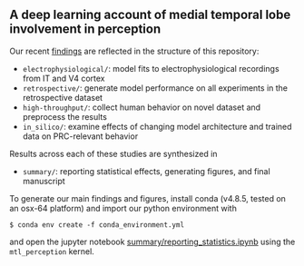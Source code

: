 ## A deep learning account of medial temporal lobe involvement in perception

Our recent [findings](summary/manuscript/preprint.pdf) are reflected in the structure of this repository: 

- `electrophysiological/`: model fits to electrophysiological recordings from IT and V4 cortex 
- `retrospective/`: generate model performance on all experiments in the  retrospective dataset
- `high-throughput/`: collect human behavior on novel dataset and preprocess the results 
- `in_silico/`: examine effects of changing model architecture and trained data on PRC-relevant behavior 

Results across each of these studies are synthesized in 

- `summary/`: reporting statistical effects, generating figures, and final manuscript 

To generate our main findings and figures, install conda (v4.8.5, tested on an osx-64 platform) and import our python environment with

```
$ conda env create -f conda_environment.yml
```

and open the jupyter notebook [summary/reporting_statistics.ipynb](summary/reporting_statistics.ipynb) using the `mtl_perception` kernel.
